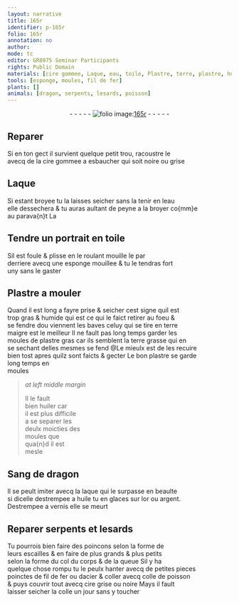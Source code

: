 ```yaml
---
layout: narrative
title: 165r
identifier: p-165r
folio: 165r
annotation: no
author:
mode: tc
editor: GR8975 Seminar Participants
rights: Public Domain
materials: [cire gommee, Laque, eau, toile, Plastre, terre, plastre, huiler, Sang de dragon, laque, huile, or, argent, vernis, fer, acier, colle de poisson, cire, colle]
tools: [esponge, moules, fil de fer]
plants: []
animals: [dragon, serpents, lesards, poisson]
---
```


<div class="folio" align="center">- - - - - <a href="http://gallica.bnf.fr/ark:/12148/btv1b10500001g/f335.item.r=" target="_blank"><img src="https://cu-mkp.github.io/2017-workshop-edition/assets/photo-icon.png" alt="folio image: " style="display:inline-block; margin-bottom:-3px;"/>165r</a> - - - - - </div>  
  

## Reparer

 
Si en ton gect il survient quelque petit trou, racoustre le<br/> avecq de la <span class="m">cire gommee</span> a esbaucher qui soit noire ou grise
 
 
  

## <span class="m">Laque</span>

 
Si estant broyee tu la laisses seicher sans la tenir en l<span class="m">eau</span><br/> elle dessechera & tu auras aultant de peyne a la broyer co{mm}e<br/> au parava{n}t <span class="del"><span class="add">La</span></span>
 
 
  

## Tendre un portrait en <span class="m">toile</span>

 
Sil est foule & plisse en le roulant mouille le par<br/> derriere avecq une <span class="tl">esponge</span> mouillee & tu le tendras fort<br/> uny sans le gaster
 
 
  

## <span class="m">Plastre</span> a mouler

 
Quand il est long a fayre prise & seicher cest signe quil est<br/> trop gras & humide qui est ce qui le faict retirer au foeu &<br/> se fendre dou viennent les baves celuy qui se tire en <span class="m">terre</span><br/> maigre est le meilleur Il ne fault pas long temps garder les<br/> <span class="tl">moules</span> de <span class="m">plastre</span> gras car ils semblent la <span class="m">terre</span> grasse qui en<br/> se sechant delles mesmes se fend @Le mieulx est de les recuire<br/> bien tost apres quilz sont faicts & gecter Le bon <span class="m">plastre</span> se garde<br/> long temps en<br/> <span class="tl">moules</span>
 
> *at left middle margin*
> 
> 
>   Il le fault<br/> bien <span class="m">huiler</span> car<br/> il est plus difficile<br/> a se separer les<br/> deulx moicties des<br/> <span class="tl">moules</span> que<br/> qua{n}d il est<br/> mesle
 
 
  

## <span class="m">Sang de <span class="al">dragon</span></span>

 
Il se peult imiter avecq la <span class="m">laque</span> qui le surpasse en beaulte<br/> si dicelle destrempee a <span class="m">huile</span> tu en glaces sur l<span class="m">or</span> ou <span class="m">argent</span>.<br/> Destrempee a <span class="m">vernis</span> elle se meurt
 
 
  

## Reparer <span class="al">serpents</span> et <span class="al">lesards</span>

 
Tu pourrois bien faire des poincons selon la forme de<br/> leurs escailles & en faire de plus grands & plus petits<br/> selon la forme du col du corps & de la queue Sil y ha<br/> quelque chose rompu tu le peulx hanter avecq de petites <span class="del">pieces</span><br/> poinctes de <span class="tl">fil de <span class="m">fer</span></span> ou d<span class="m">acier</span> & coller avecq <span class="m">colle de <span class="al">poisson</span></span><br/> & puys couvrir tout avecq <span class="m">cire</span> grise ou noire Mays il fault<br/> laisser seicher la <span class="m">colle</span> un jour sans y toucher
 
